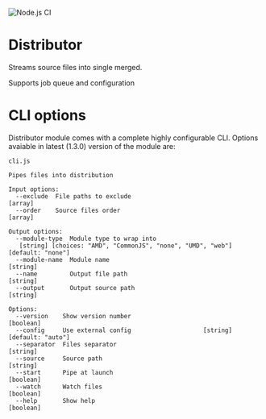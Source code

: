 ![Node.js CI](https://github.com/Oaphi/distributor/workflows/Node.js%20CI/badge.svg)

# Distributor
Streams source files into single merged. 

Supports job queue and configuration


# CLI options

Distributor module comes with a complete highly configurable CLI.
Options avaiable in latest (1.3.0) version of the module are:

````
cli.js

Pipes files into distribution

Input options:
  --exclude  File paths to exclude                                       [array]
  --order    Source files order                                          [array]

Output options:
  --module-type  Module type to wrap into
   [string] [choices: "AMD", "CommonJS", "none", "UMD", "web"] [default: "none"]
  --module-name  Module name                                            [string]
  --name         Output file path                                       [string]
  --output       Output source path                                     [string]

Options:
  --version    Show version number                                     [boolean]
  --config     Use external config                    [string] [default: "auto"]
  --separator  Files separator                                          [string]
  --source     Source path                                              [string]
  --start      Pipe at launch                                          [boolean]
  --watch      Watch files                                             [boolean]
  --help       Show help                                               [boolean]

````
